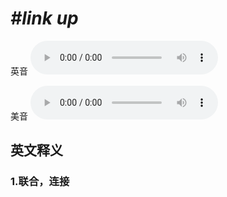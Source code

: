 # ***\#link up*** 
英音
<audio src="./media/link up1_AAC.aac" controls="controls"></audio>

美音
<audio src="./media/link up2_AAC.aac" controls="controls"></audio>



  

英文释义
---
### 1.**联合，连接**  


